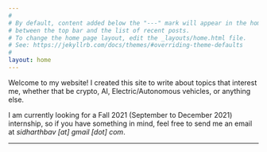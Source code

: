 ```yaml
---
#
# By default, content added below the "---" mark will appear in the home page
# between the top bar and the list of recent posts.
# To change the home page layout, edit the _layouts/home.html file.
# See: https://jekyllrb.com/docs/themes/#overriding-theme-defaults
#
layout: home
---
```


Welcome to my website! I created this site to write about topics that interest me, whether that be crypto, AI, Electric/Autonomous vehicles, or anything else.

I am currently looking for a Fall 2021 (September to December 2021) internship, so if you have something in mind, feel free to send me an email at *sidharthbav [at] gmail [dot] com*.

----
